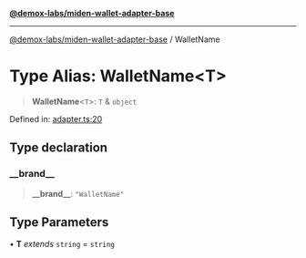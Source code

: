 [**@demox-labs/miden-wallet-adapter-base**](../README.md)

***

[@demox-labs/miden-wallet-adapter-base](../globals.md) / WalletName

# Type Alias: WalletName\<T\>

> **WalletName**\<`T`\>: `T` & `object`

Defined in: [adapter.ts:20](https://github.com/demox-labs/miden-wallet-adapter/blob/945eae693dfd04e72f79c45431d1d0335907d921/packages/core/base/adapter.ts#L20)

## Type declaration

### \_\_brand\_\_

> **\_\_brand\_\_**: `"WalletName"`

## Type Parameters

• **T** *extends* `string` = `string`
